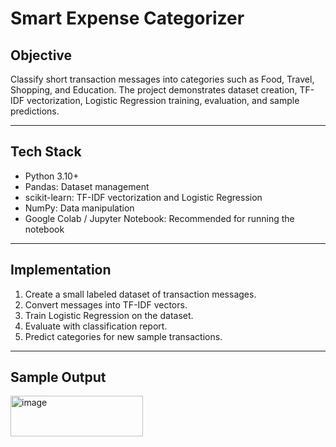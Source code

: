 # Smart Expense Categorizer 

## Objective
Classify short transaction messages into categories such as Food, Travel, Shopping, and Education. The project demonstrates dataset creation, TF-IDF vectorization, Logistic Regression training, evaluation, and sample predictions.

---

## Tech Stack
- Python 3.10+
- Pandas: Dataset management
- scikit-learn: TF-IDF vectorization and Logistic Regression
- NumPy: Data manipulation
- Google Colab / Jupyter Notebook: Recommended for running the notebook

---

## Implementation
1. Create a small labeled dataset of transaction messages.  
2. Convert messages into TF-IDF vectors.  
3. Train Logistic Regression on the dataset.  
4. Evaluate with classification report.  
5. Predict categories for new sample transactions.

---

## Sample Output

<img width="212" height="65" alt="image" src="https://github.com/user-attachments/assets/5f04f449-5faf-4477-bf32-389c79f72f65" />



